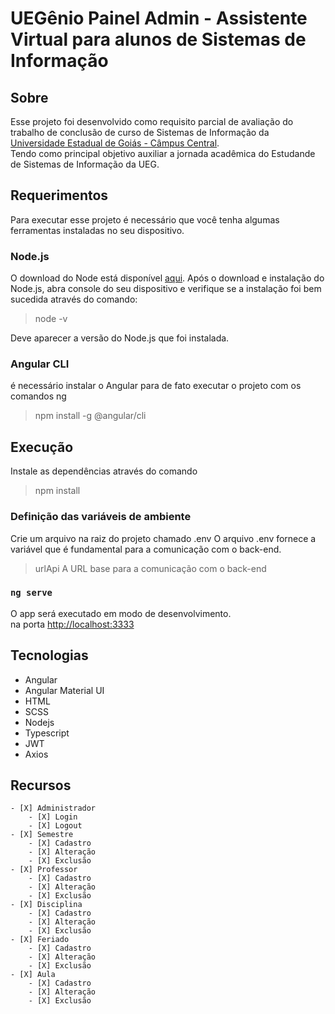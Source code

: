 

# UEGênio Painel Admin - Assistente Virtual para alunos de Sistemas de Informação

## Sobre

Esse projeto foi desenvolvido como requisito parcial de avaliação do trabalho de conclusão de curso de Sistemas de Informação da [Universidade Estadual de Goiás - Câmpus Central](https://ueg.br/campuscentral/).<br/>
Tendo como principal objetivo auxiliar a jornada acadêmica do Estudande de Sistemas de Informação da UEG.

## Requerimentos
Para executar esse projeto é necessário que você tenha algumas ferramentas instaladas no seu dispositivo.

### Node.js
O download do Node está disponível [aqui](https://nodejs.org/pt-br/download/).
Após o download e instalação do Node.js, abra console do seu dispositivo e verifique se a instalação foi bem sucedida através do comando:
> node -v 

Deve aparecer a versão do Node.js que foi instalada.

### Angular CLI
é necessário instalar o Angular para de fato executar o projeto com os comandos ng
> npm install -g @angular/cli

## Execução
Instale as dependências através do comando 
> npm install
### Definição das variáveis de ambiente
Crie um arquivo na raiz do projeto chamado .env
O arquivo .env fornece a variável que é fundamental para a comunicação com o back-end.

>urlApi
A URL base para a comunicação com o back-end

### `ng serve`

O app será executado em modo de desenvolvimento.<br />
na porta [http://localhost:3333](http://localhost:3333)

## Tecnologias

  * Angular
  * Angular Material UI
  * HTML
  * SCSS
  * Nodejs
  * Typescript
  * JWT
  * Axios

## Recursos
    - [X] Administrador
        - [X] Login
        - [X] Logout
    - [X] Semestre
        - [X] Cadastro
        - [X] Alteração
        - [X] Exclusão
    - [X] Professor
        - [X] Cadastro
        - [X] Alteração
        - [X] Exclusão
    - [X] Disciplina
        - [X] Cadastro
        - [X] Alteração
        - [X] Exclusão
    - [X] Feriado
        - [X] Cadastro
        - [X] Alteração
        - [X] Exclusão
    - [X] Aula
        - [X] Cadastro
        - [X] Alteração
        - [X] Exclusão
  
 

